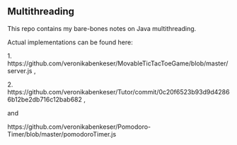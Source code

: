 <h2> Multithreading </h2>
This repo contains my bare-bones notes on Java multithreading.

<p>Actual implementations can be found here:</p>
<p>1. https://github.com/veronikabenkeser/MovableTicTacToeGame/blob/master/server.js ,</p>
<p>2. https://github.com/veronikabenkeser/Tutor/commit/0c20f6523b93d9d42866b12be2db716c12bab682 , </p>
<p>and</p>
<p>https://github.com/veronikabenkeser/Pomodoro-Timer/blob/master/pomodoroTimer.js</p>
